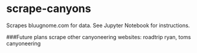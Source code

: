 # scrape-canyons
Scrapes bluugnome.com for data. See Jupyter Notebook for instructions.

###Future plans
scrape other canyoneering websites: roadtrip ryan, toms canyoneering
